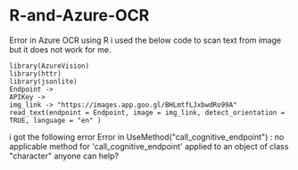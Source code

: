 # R-and-Azure-OCR
Error in Azure OCR using R
i used the below code to scan text from image but it does not work for me.

    library(AzureVision)
    library(httr)
    library(jsonlite)
    Endpoint ->
    APIKey ->
    img_link -> "https://images.app.goo.gl/BHLmtfLJxbwdRo99A"
    read_text(endpoint = Endpoint, image = img_link, detect_orientation = TRUE, language = "en" )
i got the following error
Error in UseMethod("call_cognitive_endpoint") : no applicable method for 'call_cognitive_endpoint' applied to an object of class "character"
anyone can help?
